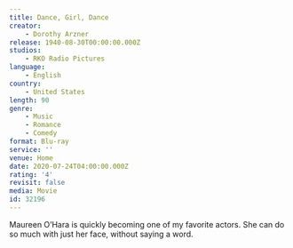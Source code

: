 ```yaml
---
title: Dance, Girl, Dance
creator:
    - Dorothy Arzner
release: 1940-08-30T00:00:00.000Z
studios:
    - RKO Radio Pictures
language:
    - English
country:
    - United States
length: 90
genre:
    - Music
    - Romance
    - Comedy
format: Blu-ray
service: ''
venue: Home
date: 2020-07-24T04:00:00.000Z
rating: '4'
revisit: false
media: Movie
id: 32196
---
```


Maureen O’Hara is quickly becoming one of my favorite actors. She can do so much with just her face, without saying a word.
